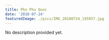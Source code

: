 ```yaml
---
title: Pho Phu Quoc
date: '2018-07-24'
featuredImage: ./pics/IMG_20180724_195957.jpg
---
```


No description provided yet.
